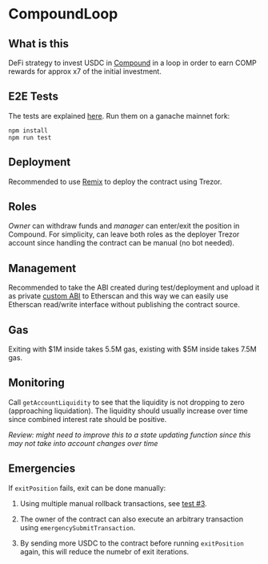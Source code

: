 # CompoundLoop

## What is this

DeFi strategy to invest USDC in [Compound](https://compound.finance/) in a loop in order to earn COMP rewards for approx x7 of the initial investment.

## E2E Tests

The tests are explained [here](https://github.com/defi-org-code/CompoundLoop/issues/4). Run them on a ganache mainnet fork:

```
npm install
npm run test
```

## Deployment

Recommended to use [Remix](https://remix.ethereum.org/) to deploy the contract using Trezor.

## Roles

*Owner* can withdraw funds and *manager* can enter/exit the position in Compound. For simplicity, can leave both roles as the deployer Trezor account since handling the contract can be manual (no bot needed).

## Management

Recommended to take the ABI created during test/deployment and upload it as private [custom ABI](https://info.etherscan.com/custom-abi/) to Etherscan and this way we can easily use Etherscan read/write interface without publishing the contract source.

## Gas

Exiting with $1M inside takes 5.5M gas, existing with $5M inside takes 7.5M gas.

## Monitoring

Call `getAccountLiquidity` to see that the liquidity is not dropping to zero (approaching liquidation). The liquidity should usually increase over time since combined interest rate should be positive.

*Review: might need to improve this to a state updating function since this may not take into account changes over time*

## Emergencies

If `exitPosition` fails, exit can be done manually:

1. Using multiple manual rollback transactions, see [test #3](https://github.com/defi-org-code/CompoundLoop/issues/4).

2. The owner of the contract can also execute an arbitrary transaction using `emergencySubmitTransaction`.

3. By sending more USDC to the contract before running `exitPosition` again, this will reduce the numebr of exit iterations.
